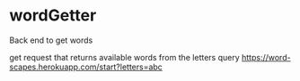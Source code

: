 # wordGetter
Back end to get words

get request that returns available words from the letters query
https://word-scapes.herokuapp.com/start?letters=abc
